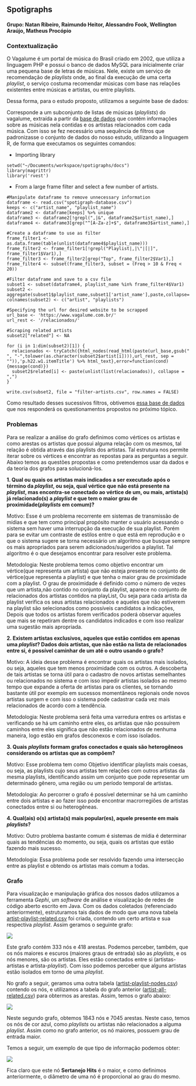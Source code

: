 ## Spotigraphs


#### Grupo: Natan Ribeiro, Raimundo Heitor, Alessandro Fook, Wellington Araújo, Matheus Procópio


### Contextualização

O Vagalume é um portal de música do Brasil criado em 2002, que utiliza a linguagem PHP e possui o banco de dados MySQL para inicialmente criar uma pequena base de letras de músicas. Nele, existe um serviço de recomendação de *playlists* onde, ao final da execução de uma certa *playlist*, o serviço costuma recomendar músicas com base nas relações existentes entre músicas e artistas, ou entre playlists.

Dessa forma, para o estudo proposto, utilizamos a seguinte base de dados:

Corresponde a um subconjunto de listas de músicas (*playlists*) do vagalume, extraída a partir da [base de dados](https://media.githubusercontent.com/media/felipevieira/computacao-e-musica-lsd/master/sbcm-2017/Datasets/MPSD%20v1.0.csv)  que contém informações sobre as músicas nela contidas e os artistas relacionados com cada música.
Com isso se fez necessário uma sequência de filtros que padronizasse o conjunto de dados do nosso estudo, utilizando a linguagem R, de forma que executamos os seguintes comandos:

* Importing library
```{r setup, include=FALSE}
setwd("~/Documents/workspace/spotigraphs/docs")
library(magrittr)
library('rvest')
```
* From a large frame filter and select a few number of artists.
```{r}
#Manipulate dataframe to remove unnecessary information
dataframe <- read.csv("spotigraph-database.csv") 
keeps <- c("artist_name", "playlist_name")
dataframe2 <- dataframe[keeps] %>% unique
dataframe3 <- dataframe2[!grepl(",|&", dataframe2$artist_name),]
dataframe4 <- dataframe3[grep("^[A-Za-z]+$", dataframe3$artist_name),]

#Create a dataframe to use as filter
frame_filter1 <- as.data.frame(table(unlist(dataframe4$playlist_name)))
frame_filter2 <- frame_filter1[!grepl("Playlist|,|\"|[|]", frame_filter1$Var1),]
frame_filter3 <- frame_filter2[grep("Top", frame_filter2$Var1),]
frame_filter4 <- subset(frame_filter3, subset = (Freq > 10 & Freq < 20))

#Filter dataframe and save to a csv file
subset1 <- subset(dataframe4, playlist_name %in% frame_filter4$Var1)
subset2 <- aggregate(subset1$playlist_name,subset1['artist_name'],paste,collapse=',')
colnames(subset2) <- c("artist", "playlists")

#Specifying the url for desired website to be scrapped
url_base <- 'https://www.vagalume.com.br/'
url_rest <- '/relacionados/'

#Scraping related artists 
subset2["related"] <- NA

for (i in 1:dim(subset2)[1]) {
  relacionados <- tryCatch({html_nodes(read_html(paste(url_base,gsub(" ", "-",tolower(as.character(subset2$artist[i]))),url_rest, sep = "")),'p.h22.w1.itemTitle') %>% html_text},error=function(cond){message(cond)})
  subset2$related[i] <- paste(unlist(list(relacionados)), collapse = ",")
}

write.csv(subset2, file = "filter-artists.csv", row.names = FALSE)
```
Como resultado desses sucessivos filtros, obtivemos [essa base de dados](../docs/filter-artists.csv) que nos responderá os questionamentos propostos no próximo tópico.

### Problemas
Para se realizar a análise do grafo definimos como vértices os artistas e como arestas os artistas que possui alguma relação com os mesmos, tal relação é obtida através das playlists dos artistas. Tal estrutura nos permite iterar sobre os vértices e encontrar as repostas para as perguntas a seguir. Abaixo temos as questões propostas e como pretendemos usar da dados e da teoria dos grafos para solucioná-los.

**1. Qual ou quais os artistas mais indicados a ser executado após o término da *playlist*, ou seja, qual vértice que não está presente na *playlist*, mas encontra-se conectado ao vértice de um, ou mais, artista(s) já relacionado(s) a *playlist* e que tem o maior grau de proximidade(*playlists* em comum)?**

Motivo: Esse é um problema recorrente em sistemas de transmissão de mídias e que tem como principal propósito manter o usuário acessando o sistema sem haver uma interrupção da execução de sua playlist. Porém para se evitar um contraste de estilos entre o que está em reprodução e o que o sistema sugere se torna necessário um algoritmo que busque sempre os mais apropriados para serem adicionados/sugeridos a playlist. Tal algoritmo é o que desejamos encontrar para resolver este problema.

Metodologia: Neste problema temos como objetivo encontrar um vértice(que representa um artista) que não esteja presente no conjunto de vértice(que representa a playlist) e que tenha o maior grau de proximidade com a playlist. O grau de proximidade é definido como o número de vezes que um artista,não contido no conjunto da playlist, aparece no conjunto de relacionados dos artistas contidos na playList, Ou seja para cada artista da playlist verifica os seus artistas relacionados e aqueles que não estiverem na playlist são selecionados como possíveis candidatos a indicações, Depois que todos os artistas forem verificados poderá observar aqueles que mais se repetiram dentre os candidatos indicados e com isso realizar uma sugestão mais apropriada.

 
**2. Existem artistas exclusivos, aqueles que estão contidos em apenas uma *playlist*? Dados dois artistas, que não estão na lista de relacionados entre si, é possível caminhar de um até o outro usando o grafo?**

Motivo: A ideia desse problema é encontrar quais os artistas mais isolados, ou seja, aqueles que tem menos proximidade com os outros. A descoberta de tais artistas se torna útil para o cadastro de novos artistas semelhantes ou relacionados no sistema e com isso impedir artistas isolados ao mesmo tempo que expande a oferta de artistas para os clientes, se tornando bastante útil por exemplo em sucessos momentâneos regionais onde novos artistas surgem e com isso o sistema pode cadastrar cada vez mais relacionados de acordo com a tendência.

Metodologia: Neste problema será feita uma varredura entres os artistas e verificando se há um caminho entre eles, os artistas que não possuírem caminhos entre eles significa que não estão relacionados de nenhuma maneira, logo estão em grafos desconexos e com isso isolados.


**3. Quais *playlists* formam grafos conectados e quais são heterogêneos considerando os artistas que as compõem?**

Motivo: Esse problema tem como Objetivo identificar playlists mais coesas, ou seja, as playlists cujo seus artistas tem relações com outros artistas da mesma playlists, identificando assim um conjunto que pode representar um determinado gênero, uma região ou um período temporal de artistas.

Metodologia: Ao percorrer o grafo é possível determinar se há um caminho entre dois artistas e ao fazer isso pode encontrar macrorregiões de artistas conectados entre si ou heterogêneas.

**4. Qual(ais) o(s) artista(s) mais popular(es), aquele presente em mais *playlists*?**

Motivo: Outro problema bastante comum é sistemas  de mídia é determinar quais as tendências do momento, ou seja, quais os artistas que estão fazendo mais sucesso.

Metodologia: Essa problema pode ser resolvido fazendo uma intersecção entre as playlist e obtendo os artistas mais comum a todas.


### Grafo

Para visualização e manipulação gráfica dos nossos dados utilizamos a ferramenta *Gephi*, um *software* de análise e visualização de redes de código aberto escrito em Java.
Com os dados coletados (referenciado anteriormente), estruturamos tais dados de modo que uma nova tabela [artist-playlist-related.csv](../docs/graph/artist-playlist-related.csv) foi criada, contendo um certo artista e sua respectiva *playlist*. Assim geramos o seguinte grafo:

![](graph/graph_1.PNG)

Este grafo contém 333 nós e 418 arestas. Podemos perceber, também, que os nós maiores e escuros (maiores graus de entrada) são as *playlists*, e os nós menores, são os artistas. Eles estão conectados entre si (artistas-artistas e artista-*playlist*). Com isso podemos perceber que alguns artistas estão isolados em torno de uma *playlist*.

No grafo a seguir, geramos uma outra tabela ([artist-playlist-nodes.csv](../docs/graph/artist-playlist-nodes.csv)) contendo os nós, e utilizamos a tabela do grafo anterior
([artist-all-related.csv](../docs/graph/artist-all-related.csv)) para obtermos as arestas. Assim, temos o grafo abaixo:

![](graph/graph_2.PNG)

Neste segundo grafo, obtemos 1843 nós e 7045 arestas. Neste caso, temos os nós de cor azul, como *playlists* ou artistas não relacionados a alguma *playlist*. Assim como no grafo anterior, os nó maiores, possuem grau de entrada maior.

Temos a seguir, um exemplo de que tipo de informação podemos obter:

![](graph/template.png)

Fica claro que este nó **Sertanejo Hits** é o maior, e como definimos anteriormente, o diâmetro de uma nó é proporcional ao grau do mesmo.
